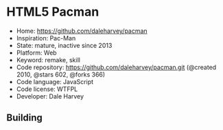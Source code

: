 # HTML5 Pacman

- Home: https://github.com/daleharvey/pacman
- Inspiration: Pac-Man
- State: mature, inactive since 2013
- Platform: Web
- Keyword: remake, skill
- Code repository: https://github.com/daleharvey/pacman.git (@created 2010, @stars 602, @forks 366)
- Code language: JavaScript
- Code license: WTFPL
- Developer: Dale  Harvey

## Building
